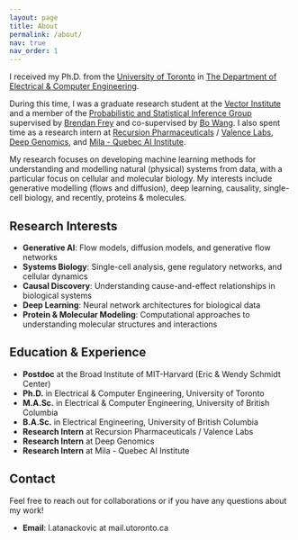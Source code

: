 ```yaml
---
layout: page
title: About
permalink: /about/
nav: true
nav_order: 1
---
```


I received my Ph.D. from the [University of Toronto](https://www.utoronto.ca/) in [The Department of Electrical & Computer Engineering](https://www.ece.utoronto.ca/). 

During this time, I was a graduate research student at the [Vector Institute](https://vectorinstitute.ai/) and a member of the [Probabilistic and Statistical Inference Group](https://psi.toronto.edu/) supervised by [Brendan Frey](https://psi.toronto.edu/~frey/) and co-supervised by [Bo Wang](https://wanglab.ai/people.html). I also spent time as a research intern at [Recursion Pharmaceuticals](https://www.recursion.com/) / [Valence Labs](https://www.valencelabs.com/), [Deep Genomics](https://www.deepgenomics.com/), and [Mila - Quebec AI Institute](https://mila.quebec/en/).

My research focuses on developing machine learning methods for understanding and modelling natural (physical) systems from data, with a particular focus on cellular and molecular biology. My interests include generative modelling (flows and diffusion), deep learning, causality, single-cell biology, and recently, proteins & molecules.

## Research Interests

- **Generative AI**: Flow models, diffusion models, and generative flow networks
- **Systems Biology**: Single-cell analysis, gene regulatory networks, and cellular dynamics
- **Causal Discovery**: Understanding cause-and-effect relationships in biological systems
- **Deep Learning**: Neural network architectures for biological data
- **Protein & Molecular Modeling**: Computational approaches to understanding molecular structures and interactions

## Education & Experience

- **Postdoc** at the Broad Institute of MIT-Harvard (Eric & Wendy Schmidt Center)
- **Ph.D.** in Electrical & Computer Engineering, University of Toronto
- **M.A.Sc.** in Electrical & Computer Engineering, University of British Columbia
- **B.A.Sc.** in Electrical Engineering, University of British Columbia
- **Research Intern** at Recursion Pharmaceuticals / Valence Labs
- **Research Intern** at Deep Genomics
- **Research Intern** at Mila - Quebec AI Institute

## Contact

Feel free to reach out for collaborations or if you have any questions about my work!

- **Email**: l.atanackovic at mail.utoronto.ca